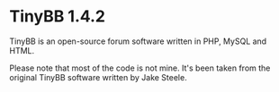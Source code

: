 # TinyBB 1.4.2
TinyBB is an open-source forum software written in PHP, MySQL and HTML. 

Please note that most of the code is not mine. It's been taken from the original TinyBB software written by Jake Steele.